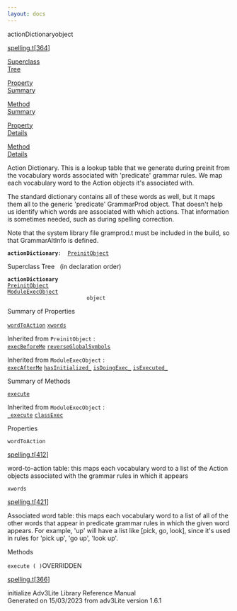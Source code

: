 ```yaml
---
layout: docs
---
```

<span class="title">actionDictionary</span><span class="type">object</span>

[spelling.t](../file/spelling.t.html)\[[364](../source/spelling.t.html#364)\]

[Superclass  
Tree](#_SuperClassTree_)

[Property  
Summary](#_PropSummary_)

[Method  
Summary](#_MethodSummary_)

[Property  
Details](#_Properties_)

[Method  
Details](#_Methods_)



Action Dictionary. This is a lookup table that we generate during
preinit from the vocabulary words associated with 'predicate' grammar
rules. We map each vocabulary word to the Action objects it's associated
with.

The standard dictionary contains all of these words as well, but it maps
them all to the generic 'predicate' GrammarProd object. That doesn't
help us identify which words are associated with which actions. That
information is sometimes needed, such as during spelling correction.

Note that the system library file gramprod.t must be included in the
build, so that GrammarAltInfo is defined.

**`actionDictionary`**` :   `[`PreinitObject`](../object/PreinitObject.html)



<span id="_SuperClassTree_"></span>



<span class="hdln">Superclass Tree</span>   (in declaration order)



**`actionDictionary`**  
[`PreinitObject`](../object/PreinitObject.html)  
[`ModuleExecObject`](../object/ModuleExecObject.html)  
`                         object`  
<span id="_PropSummary_"></span>



<span class="hdln">Summary of Properties</span>  



[`wordToAction`](#wordToAction) [`xwords`](#xwords)

Inherited from `PreinitObject` :  
[`execBeforeMe`](../object/PreinitObject.html#execBeforeMe) [`reverseGlobalSymbols`](../object/PreinitObject.html#reverseGlobalSymbols)

Inherited from `ModuleExecObject` :  
[`execAfterMe`](../object/ModuleExecObject.html#execAfterMe) [`hasInitialized_`](../object/ModuleExecObject.html#hasInitialized_) [`isDoingExec_`](../object/ModuleExecObject.html#isDoingExec_) [`isExecuted_`](../object/ModuleExecObject.html#isExecuted_)

<span id="_MethodSummary_"></span>



<span class="hdln">Summary of Methods</span>  



[`execute`](#execute)



Inherited from `ModuleExecObject` :  
[`_execute`](../object/ModuleExecObject.html#_execute) [`classExec`](../object/ModuleExecObject.html#classExec)

<span id="_Properties_"></span>



<span class="hdln">Properties</span>  



<span id="wordToAction"></span>

`wordToAction`

[spelling.t](../file/spelling.t.html)\[[412](../source/spelling.t.html#412)\]



word-to-action table: this maps each vocabulary word to a list of the
Action objects associated with the grammar rules in which it appears



<span id="xwords"></span>

`xwords`

[spelling.t](../file/spelling.t.html)\[[421](../source/spelling.t.html#421)\]



Associated word table: this maps each vocabulary word to a list of all
of the other words that appear in predicate grammar rules in which the
given word appears. For example, 'up' will have a list like \[pick, go,
look\], since it's used in rules for 'pick up', 'go up', 'look up'.



<span id="_Methods_"></span>



<span class="hdln">Methods</span>  



<span id="execute"></span>

`execute ( )`<span class="rem">OVERRIDDEN</span>

[spelling.t](../file/spelling.t.html)\[[366](../source/spelling.t.html#366)\]



initialize
Adv3Lite Library Reference Manual  
Generated on 15/03/2023 from adv3Lite version 1.6.1


